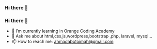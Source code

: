 ### Hi there 👋

### Hi there 👋
- 🌱 I’m currently learning in Orange Coding Academy
- 💬 Ask me about html,css,js,wordpress,bootstrap
     ,php, laravel, mysql... 
- 📫 How to reach me:  ahmadabotoimah@gmail.com




